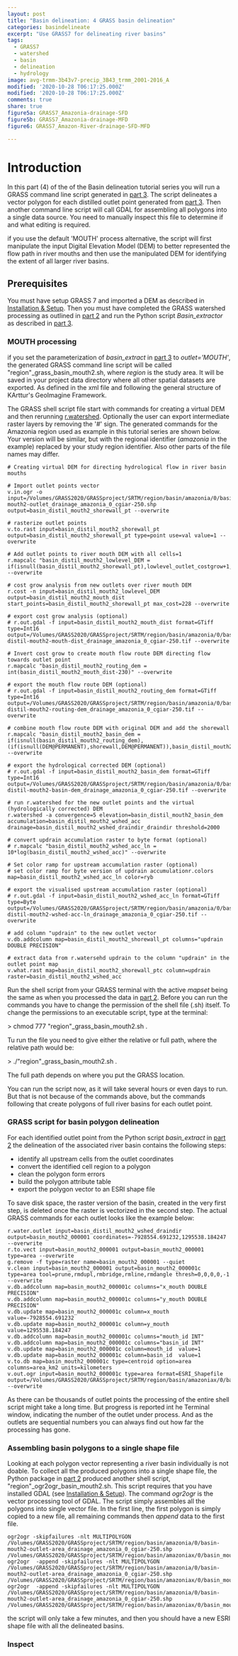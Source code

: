```yaml
---
layout: post
title: "Basin delineation: 4 GRASS basin delineation"
categories: basindelineate
excerpt: "Use GRASS7 for delineating river basins"
tags:
  - GRASS7
  - watershed
  - basin
  - delineation
  - hydrology
image: avg-trmm-3b43v7-precip_3B43_trmm_2001-2016_A
modified: '2020-10-28 T06:17:25.000Z'
modified: '2020-10-28 T06:17:25.000Z'
comments: true
share: true
figure5a: GRASS7_Amazonia-drainage-SFD
figure5b: GRASS7_Amazonia-drainage-MFD
figure6: GRASS7_Amazon-River-drainage-SFD-MFD

---
```

<script src="https://karttur.github.io/common/assets/js/karttur/togglediv.js"></script>

# Introduction

In this part (4) of the of the Basin delineation tutorial series you will run a GRASS command line script generated in [part 3](../basin-delineate-03). The script delineates a vector polygon for each distilled outlet point generated from [part 3](../basin-delineate-03). Then another command line script will call GDAL for assembling all polygons into a single data source. You need to manually inspect this file to determine if and what editing is required.

if you use the default 'MOUTH' process alternative, the script will first manipulate the input Digital Elevation Model (DEM) to better represented the flow path in river mouths and then use the manipulated DEM for identifying the extent of all larger river basins.

## Prerequisites

You must have setup GRASS 7 and imported a DEM as described in [Installation & Setup](../../basindelineatesetup). Then you must have completed the GRASS watershed processing as outlined in [part 2](../basin-delineate-02) and run the Python script _Basin_extractor_ as described in [part 3](../basin-delineate-03).

### MOUTH processing

if you set the parameterization of _basin_extract_ in [part 3](../basin-delineate-03) to _outlet='MOUTH'_, the generated GRASS command line script will be called <span class='file'>"region"\_grass_basin_mouth2.sh</span>, where _region_ is the study area. It will be saved in your project data directory where all other spatial datasets are exported. As defined in the xml file and following the general structure of KArttur's GeoImagine Framework.

The GRASS shell script file start with commands for creating a virtual DEM and then rerunning [r.watershed](). Optionally the user can export intermediate raster layers by removing the '#' sign. The generated commands for the Amazonia region used as example in this tutorial series are shown below. Your version will be similar, but with the regional identifier (_amazonia_ in the example) replaced by your study region identifier. Also other parts of the file names may differ.
```
# Creating virtual DEM for directing hydrological flow in river basin mouths

# Import outlet points vector
v.in.ogr -o input=/Volumes/GRASS2020/GRASSproject/SRTM/region/basin/amazonia/0/basin-mouth2-outlet_drainage_amazonia_0_cgiar-250.shp output=basin_distil_mouth2_shorewall_pt --overwrite

# rasterize outlet points
v.to.rast input=basin_distil_mouth2_shorewall_pt output=basin_distil_mouth2_shorewall_pt type=point use=val value=1 --overwrite

# Add outlet points to river mouth DEM with all cells=1
r.mapcalc "basin_distil_mouth2_lowlevel_DEM = if(isnull(basin_distil_mouth2_shorewall_pt),lowlevel_outlet_costgrow+1,basin_distil_mouth2_shorewall_pt)" --overwrite

# cost grow analysis from new outlets over river mouth DEM
r.cost -n input=basin_distil_mouth2_lowlevel_DEM output=basin_distil_mouth2_mouth_dist start_points=basin_distil_mouth2_shorewall_pt max_cost=228 --overwrite

# export cost grow analysis (optional)
# r.out.gdal -f input=basin_distil_mouth2_mouth_dist format=GTiff type=Int16 output=/Volumes/GRASS2020/GRASSproject/SRTM/region/basin/amazonia/0/basin-distil-mouth2-mouth-dist_drainage_amazonia_0_cgiar-250.tif --overwrite

# Invert cost grow to create mouth flow route DEM directing flow towards outlet point
r.mapcalc "basin_distil_mouth2_routing_dem = int(basin_distil_mouth2_mouth_dist-230)" --overwrite

# export the mouth flow route DEM (optional)
# r.out.gdal -f input=basin_distil_mouth2_routing_dem format=GTiff type=Int16 output=/Volumes/GRASS2020/GRASSproject/SRTM/region/basin/amazonia/0/basin-distil-mouth2-routing-dem_drainage_amazonia_0_cgiar-250.tif --overwrite

# combine mouth flow route DEM with original DEM and add the shorewall
r.mapcalc "basin_distil_mouth2_basin_dem = if(isnull(basin_distil_mouth2_routing_dem),(if(isnull(DEM@PERMANENT),shorewall,DEM@PERMANENT)),basin_distil_mouth2_routing_dem)" --overwrite

# export the hydrological corrected DEM (optional)
# r.out.gdal -f input=basin_distil_mouth2_basin_dem format=GTiff type=Int16 output=/Volumes/GRASS2020/GRASSproject/SRTM/region/basin/amazonia/0/basin-distil-mouth2-basin-dem_drainage_amazonia_0_cgiar-250.tif --overwrite

# run r.watershed for the new outlet points and the virtual (hydrologically corrected) DEM
r.watershed -a convergence=5 elevation=basin_distil_mouth2_basin_dem accumulation=basin_distil_mouth2_wshed_acc drainage=basin_distil_mouth2_wshed_draindir_draindir threshold=2000

# convert updrain accumulation raster to byte format (optional)
# r.mapcalc "basin_distil_mouth2_wshed_acc_ln = 10*log(basin_distil_mouth2_wshed_acc)" --overwrite

# Set color ramp for upstream accumulation raster (optional)
# set color ramp for byte version of updrain accumulationr.colors map=basin_distil_mouth2_wshed_acc_ln color=ryb

# export the visualised upstream accumulation raster (optional)
# r.out.gdal -f input=basin_distil_mouth2_wshed_acc_ln format=GTiff type=Byte output=/Volumes/GRASS2020/GRASSproject/SRTM/region/basin/amazonia/0/basin-distil-mouth2-wshed-acc-ln_drainage_amazonia_0_cgiar-250.tif --overwrite

# add column "updrain" to the new outlet vector
v.db.addcolumn map=basin_distil_mouth2_shorewall_pt columns="updrain DOUBLE PRECISION"

# extract data from r.watersehd updrain to the column "updrain" in the outlet point map
v.what.rast map=basin_distil_mouth2_shorewall_ptc column=updrain raster=basin_distil_mouth2_wshed_acc
```

Run the shell script from your GRASS terminal with the active _mapset_ being the same as when you processed the data in [part 2](../basin-delineate-02). Before you can run the commands you have to change the permission of the shell file (<span class='file'>.sh</span>) itself. To change the permissions to an executable script, type at the terminal:

<span class='terminal'>> chmod 777 "region"_grass_basin_mouth2.sh </span>.

Tu run the file you need to give either the relative or full path, where the relative path would be:

<span class='terminal'>> ./"region"_grass_basin_mouth2.sh </span>.

The full path depends on where you put the GRASS location.

You can run the script now, as it will take several hours or even days to run. But that is not because of the commands above, but the commands following that create polygons of full river basins for each outlet point.

### GRASS script for basin polygon delineation

For each identified outlet point from the Python script _basin_extract_ in [part 2](../basin-delineate-02) the delineation of the associated river basin contains the following steps:

- identify all upstream cells from the outlet coordinates
- convert the identified cell region to a polygon
- clean the polygon form errors
- build the polygon attribute table
- export the polygon vector to an ESRI shape file

To save disk space, the raster version of the basin, created in the very first step, is deleted once the raster is vectorized in the second step. The actual GRASS commands for each outlet looks like the example below:

```
r.water.outlet input=basin_distil_mouth2_wshed_draindir output=basin_mouth2_000001 coordinates=-7928554.691232,1295538.184247 --overwrite
r.to.vect input=basin_mouth2_000001 output=basin_mouth2_000001 type=area --overwrite
g.remove -f type=raster name=basin_mouth2_000001 --quiet
v.clean input=basin_mouth2_000001 output=basin_mouth2_000001c type=area tool=prune,rmdupl,rmbridge,rmline,rmdangle thresh=0,0,0,0,-1 --overwrite
v.db.addcolumn map=basin_mouth2_000001c columns="x_mouth DOUBLE PRECISION"
v.db.addcolumn map=basin_mouth2_000001c columns="y_mouth DOUBLE PRECISION"
v.db.update map=basin_mouth2_000001c column=x_mouth value=-7928554.691232
v.db.update map=basin_mouth2_000001c column=y_mouth  value=1295538.184247
v.db.addcolumn map=basin_mouth2_000001c columns="mouth_id INT"
v.db.addcolumn map=basin_mouth2_000001c columns="basin_id INT"
v.db.update map=basin_mouth2_000001c column=mouth_id  value=1
v.db.update map=basin_mouth2_000001c column=basin_id  value=1
v.to.db map=basin_mouth2_000001c type=centroid option=area columns=area_km2 units=kilometers
v.out.ogr input=basin_mouth2_000001c type=area format=ESRI_Shapefile output=/Volumes/GRASS2020/GRASSproject/SRTM/region/basin/amazoniax/0/basin_mouth2_000001c.shp --overwrite
```

As there can be thousands of outlet points the processing of the entire shell script might take a long time. But progress is reported int he <span class='app'>Terminal</span> window, indicating the number of the outlet under process. And as the outlets are sequential numbers you can always find out how far the processing has gone.

### Assembling basin polygons to a single shape file

Looking at each polygon vector representing a river basin individually is not doable. To collect all the produced polygons into a single shape file, the Python package in [part 2](../basin-delineate-02) produced another shell script, <span class='file'>"region"\_ogr2ogr_basin_mouth2.sh</span>. This script requires that you have installed GDAL (see [Installation & Setup](../basindelineatesetup)). The command _ogr2ogr_ is the vector processing tool of GDAL. The script simply assembles all the polygons into single vector file. In the first line, the first polygon is simply copied to a new file, all remaining commands then _append_ data to the first file.

```
ogr2ogr -skipfailures -nlt MULTIPOLYGON /Volumes/GRASS2020/GRASSproject/SRTM/region/basin/amazonia/0/basin-mouth2-outlet-area_drainage_amazonia_0_cgiar-250.shp /Volumes/GRASS2020/GRASSproject/SRTM/region/basin/amazoniax/0/basin_mouth2_000001c.shp
ogr2ogr  -append -skipfailures -nlt MULTIPOLYGON /Volumes/GRASS2020/GRASSproject/SRTM/region/basin/amazonia/0/basin-mouth2-outlet-area_drainage_amazonia_0_cgiar-250.shp /Volumes/GRASS2020/GRASSproject/SRTM/region/basin/amazoniax/0/basin_mouth2_000002c.shp
ogr2ogr  -append -skipfailures -nlt MULTIPOLYGON /Volumes/GRASS2020/GRASSproject/SRTM/region/basin/amazonia/0/basin-mouth2-outlet-area_drainage_amazonia_0_cgiar-250.shp /Volumes/GRASS2020/GRASSproject/SRTM/region/basin/amazoniax/0/basin_mouth2_000003c.shp
```

the script will only take a few minutes, and then you should have a new ESRI shape file with all the delineated basins.

### Inspect
